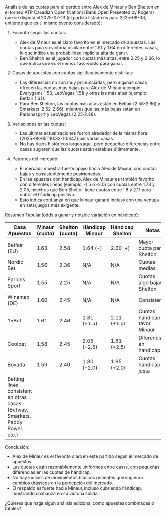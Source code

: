 Análisis de las cuotas para el partido entre Alex de Minaur y Ben Shelton en el torneo ATP Canadian Open (National Bank Open Presented by Rogers) que se disputa el 2025-07-13 (el partido listado es para 2025-08-06, entiendo que es el mismo evento considerado):

1. Favorito según las cuotas:
   - Alex de Minaur es el claro favorito en el mercado de apuestas. Las cuotas para su victoria oscilan entre 1.51 y 1.64 en diferentes casas, lo que indica una probabilidad implícita alta de ganar.
   - Ben Shelton es el jugador con cuotas más altas, entre 2.25 y 2.66, lo que indica que es el menos favorecido para ganar.

2. Casas de apuestas con cuotas significativamente distintas:
   - Las diferencias no son muy pronunciadas, pero algunas casas ofrecen las cuotas más bajas para Alex de Minaur (ejemplo: Everygame 1.53, LeoVegas 1.51) y otras las más altas (ejemplo: Betfair 1.64).
   - Para Ben Shelton, las cuotas más altas están en Betfair (2.58-2.66) y Smarkets (2.52-2.66), mientras que las más bajas están en Parionssport y LeoVegas (2.25-2.28).

3. Variaciones en las cuotas:
   - Las últimas actualizaciones fueron alrededor de la misma hora (2025-08-05T10:33-10:34Z) por varias casas.
   - No hay datos históricos largos aquí, pero pequeñas diferencias entre casas sugieren que las cuotas están estables últimamente.

4. Patrones del mercado:
   - El mercado muestra fuerte apoyo hacia Alex de Minaur, con cuotas bajas y consistentemente posicionadas.
   - En las apuestas con hándicap, Alex de Minaur es también favorito con diferentes líneas (ejemplo: -1.5 o -2.0) con cuotas entre 1.73 y 2.05, mientras que Ben Shelton tiene cuotas entre 1.8 y 2.11 para cubrir el hándicap positivo.
   - Esto indica confianza en que Minaur ganará incluso con una ventaja en sets/juegos más exigente.

Resumen Tabular (odds a ganar y notable variación en hándicap):

| Casa Apuestas  | Minaur (cuota) | Shelton (cuota) | Hándicap Minaur | Hándicap Shelton | Notas                      |
|----------------|----------------|-----------------|-----------------|------------------|----------------------------|
| Betfair (EU)   | 1.63           | 2.58            | 1.64 (-)        | 2.60 (+)         | Mayor cuota para Shelton    |
| Nordic Bet     | 1.56           | 2.36            | N/A             | N/A              | Cuotas medias              |
| Parions Sport  | 1.55           | 2.25            | N/A             | N/A              | Cuotas algo bajas Shelton  |
| Winamax (DE)   | 1.60           | 2.45            | N/A             | N/A              | Consistente                |
| 1xBet          | 1.61           | 2.46            | 1.81 (-1.5)     | 2.11 (+1.5)      | Cuotas hándicap favor Minaur|
| Coolbet        | 1.58           | 2.45            | 2.05 (-2.5)     | 1.81 (+2.5)      | Diferencia en hándicap     |
| Bovada         | 1.59           | 2.40            | 1.80 (-2.0)     | 1.95 (+2.0)      | Cuotas hándicap justa      |
| Betting lines consistent en otras casas (Betway, Smarkets, Paddy Power, etc.)

Conclusión:
- Alex de Minaur es el favorito claro en este partido según el mercado de apuestas.
- Las cuotas están razonablemente uniformes entre casas, con pequeñas diferencias en las cuotas de hándicap.
- No hay indicios de movimientos bruscos recientes que sugieran cambios drásticos en la percepción del mercado.
- El respaldo es fuerte hacia Minaur, incluso cubriendo hándicap, mostrando confianza en su victoria sólida.

¿Quieres que haga algún análisis adicional como apuestas combinadas o totales?